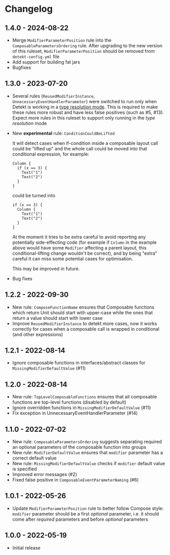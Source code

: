 # Changelog

## 1.4.0 - 2024-08-22

* Merge `ModifierParameterPosition` rule into the `ComposableParametersOrdering` rule. After upgrading to the new version of this ruleset, `ModifierParameterPosition` should be removed from `detekt-config.yml` file
* Add support for building fat jars
* Bugfixes

## 1.3.0 - 2023-07-20

* Several rules (`ReusedModifierInstance`, `UnnecessaryEventHandlerParameter`) were switched to run only when Detekt is working in a [type resolution mode](https://detekt.dev/docs/gettingstarted/type-resolution/). This is required to make these rules more robust and have less false positives (such as #5, #13). Expect more rules in this ruleset to support only running in the _type resolution_ mode
* New **experimental** rule: `ConditionCouldBeLifted`

    It will detect cases when if-condition inside a composable layout call
    could be "lifted up" and the whole call could be moved into that
    conditional expression, for example:

    ```
    Column {
      if (x == 3) {
        Text("1")
        Text("2")
      }
    }
    ```

    could be turned into

    ```
    if (x == 3) {
      Column {
        Text("1")
        Text("2")
      }
    }
    ```

    At the moment it tries to be extra careful to avoid reporting any
    potentially side-effecting code (for example if `Column` in the example
    above would have some `Modifier` affecting a parent layout, this
    conditional-lifting change wouldn't be correct), and by being "extra"
    careful it can miss some potential cases for optimisation.

    This may be improved in future.
* Bug fixes

## 1.2.2 - 2022-09-30

* New rule: `ComposeFunctionName` ensures that Composable functions which return Unit should start with upper-case while the ones that return a value should start with lower case
* Improve `ReusedModifierInstance` to detekt more cases, now it works correctly for cases when a composable call is wrapped in conditional (and other expressions)

## 1.2.1 - 2022-08-14

* Ignore composable functions in interfaces/abstract classes for `MissingModifierDefaultValue` (#11)

## 1.2.0 - 2022-08-14

* New rule: `TopLevelComposableFunctions` ensures that all composable functions are top-level functions (disabled by default)
* Ignore overridden functions in `MissingModifierDefaultValue` (#11)
* Fix exception in UnnecessaryEventHandlerParameter (#14)

## 1.1.0 - 2022-07-02

* New rule: `ComposableParametersOrdering` suggests separating required an optional parameters of the composable function into groups
* New rule: `ModifierDefaultValue` ensures that `modifier` parameter has a correct default value
* New rule: `MissingModifierDefaultValue` checks if `modifier` default value is specified
* Improved error messages (#2)
* Fixed false positive in `ComposableEventParameterNaming` (#6)

## 1.0.1 - 2022-05-26

* Update `ModifierParameterPosition` rule to better follow Compose style: `modifier` parameter should be a first _optional_ parameter, i.e. it should come after _required_ parameters and before _optional_ parameters


## 1.0.0 - 2022-05-19

* Initial release

